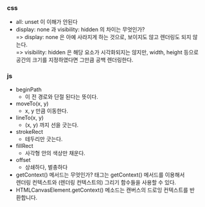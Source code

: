 ### css

- all: unset 이 이해가 안된다
- display: none 과 visibility: hidden 의 차이는 무엇인가?
  <br/>=> display: none 은 아예 사라지게 하는 것으로, 보이지도 않고 렌더링도 되지 않는다.
  <br/>=> visibility: hidden 은 해당 요소가 시각화되지는 않지만, width, height 등으로 공간의 크기를 지정하였다면 그만큼 공백 렌더링한다.

### js

- beginPath
  - 이 전 경로와 단절 된다는 뜻이다.
- moveTo(x, y)
  - x, y 만큼 이동한다.
- lineTo(x, y)
  - (x, y) 까지 선을 긋는다.
- strokeRect
  - 테두리만 긋는다.
- fillRect
  - 사각형 안의 색상만 채운다.
- offset
  - 상쇄하다, 벌충하다
- getContext() 메서드는 무엇인가?
  <canvas> 태그는 getContext() 메서드를 이용해서
  <br/>렌더링 컨텍스트와 (렌더링 컨텍스트의) 그리기 함수들을 사용할 수 있다.
- HTMLCanvasElement.getContext() 메소드는 캔버스의 드로잉 컨텍스트를 반환합니다.
